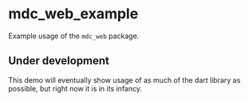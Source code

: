 # mdc_web_example

Example usage of the `mdc_web` package.

## Under development
This demo will eventually show usage of as much of the dart library as possible, but right now it is in its infancy.
